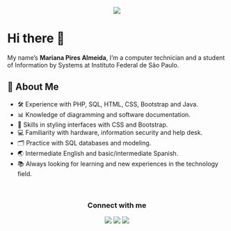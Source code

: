 <p align="center">
  <img src="https://capsule-render.vercel.app/api?type=waving&color=gradient&height=90"/>
</p>
<h1>Hi there 👋</h1>
  <div>
    <p>My name’s <strong>Mariana Pires Almeida</strong>, I’m a computer technician and a student of Information by Systems at Instituto Federal de São Paulo.</p> 
  </div>
  <h2>🌼 About Me</h2>
<ul>
  <li>🛠️ Experience with PHP, SQL, HTML, CSS, Bootstrap and Java.</li>
  <li>📊 Knowledge of diagramming and software documentation.</li>
  <li>🎨 Skills in styling interfaces with CSS and Bootstrap.</li>
  <li>💻 Familiarity with hardware, information security and help desk.</li>
  <li>🗂️ Practice with SQL databases and modeling.</li>
  <li>🌏 Intermediate English and basic/intermediate Spanish.</li>
  <li>📚 Always looking for learning and new experiences in the technology field.</li>
</ul>
<br>
<div align="center">
  <h3 style="">Connect with me</h3>
  <p>  
    <a href="https://www.instagram.com/_marianapires__/"><img src="https://img.shields.io/badge/-Instagram-%23E4405F?style=for-the-badge&logo=instagram&logoColor=white" target="_blank"></a>
    <a href="https://www.linkedin.com/in/marianapiresalmeida"><img src="https://img.shields.io/badge/-LinkedIn-%230077B5?style=for-the-badge&logo=linkedin&logoColor=white" target="_blank"></a>
    <a href="mailto:marianapires.mpa@gmail.com"><img src="https://img.shields.io/badge/-Gmail-%23333?style=for-the-badge&logo=gmail&logoColor=white" target="_blank"></a>
  </p>
</div>
